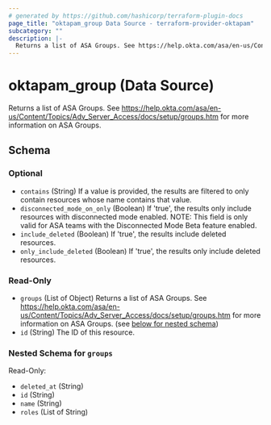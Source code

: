```yaml
---
# generated by https://github.com/hashicorp/terraform-plugin-docs
page_title: "oktapam_group Data Source - terraform-provider-oktapam"
subcategory: ""
description: |-
  Returns a list of ASA Groups. See https://help.okta.com/asa/en-us/Content/Topics/AdvServerAccess/docs/setup/groups.htm for more information on ASA Groups.
---
```


# oktapam_group (Data Source)

Returns a list of ASA Groups. See https://help.okta.com/asa/en-us/Content/Topics/Adv_Server_Access/docs/setup/groups.htm for more information on ASA Groups.



<!-- schema generated by tfplugindocs -->
## Schema

### Optional

- `contains` (String) If a value is provided, the results are filtered to only contain resources whose name contains that value.
- `disconnected_mode_on_only` (Boolean) If 'true', the results only include resources with disconnected mode enabled. NOTE: This field is only valid for ASA teams with the Disconnected Mode Beta feature enabled.
- `include_deleted` (Boolean) If 'true', the results include deleted resources.
- `only_include_deleted` (Boolean) If 'true', the results only include deleted resources.

### Read-Only

- `groups` (List of Object) Returns a list of ASA Groups. See https://help.okta.com/asa/en-us/Content/Topics/Adv_Server_Access/docs/setup/groups.htm for more information on ASA Groups. (see [below for nested schema](#nestedatt--groups))
- `id` (String) The ID of this resource.

<a id="nestedatt--groups"></a>
### Nested Schema for `groups`

Read-Only:

- `deleted_at` (String)
- `id` (String)
- `name` (String)
- `roles` (List of String)


